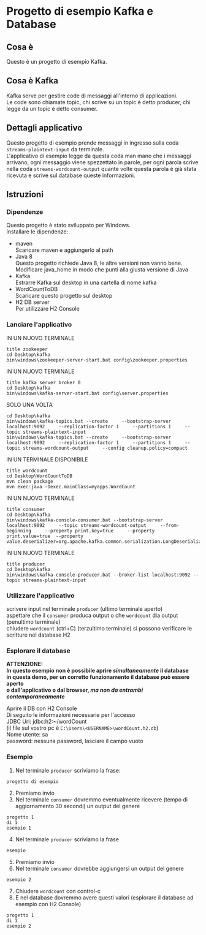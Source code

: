 # Progetto di esempio Kafka e Database
## Cosa è
Questo è un progetto di esempio Kafka. 
## Cosa è Kafka
Kafka serve per gestire code di messaggi all'interno di applicazioni.  
Le code sono chiamate topic, chi scrive su un topic è detto producer, chi legge da un topic è detto consumer.  
## Dettagli applicativo
Questo progetto di esempio prende messaggi in ingresso sulla coda `streams-plaintext-input` da terminale.  
L'applicativo di esempio legge da questa coda man mano che i messaggi arrivano, ogni messaggio viene spezzettato in parole, per ogni parola scrive nella coda `streams-wordcount-output` quante volte questa parola è già stata ricevuta e scrive sul database queste informazioni.
## Istruzioni
### Dipendenze
Questo progetto è stato sviluppato per Windows.  
Installare le dipendenze:  
- maven  
Scaricare maven e aggiungerlo al path  
- Java 8  
Questo progetto richiede Java 8, le altre versioni non vanno bene.  
Modificare java_home in modo che punti alla giusta versione di Java  
- Kafka  
Estrarre Kafka sul desktop in una cartella di nome kafka
- WordCountToDB  
Scaricare questo progetto sul desktop  
- H2 DB server  
Per utilizzare H2 Console
### Lanciare l'applicativo
IN UN NUOVO TERMINALE
```
title zookeeper
cd Desktop\kafka
bin\windows\zookeeper-server-start.bat config\zookeeper.properties
```

IN UN NUOVO TERMINALE
```
title kafka server broker 0
cd Desktop\kafka
bin\windows\kafka-server-start.bat config\server.properties
```

SOLO UNA VOLTA
```
cd Desktop\kafka
bin\windows\kafka-topics.bat --create     --bootstrap-server localhost:9092     --replication-factor 1     --partitions 1     --topic streams-plaintext-input
bin\windows\kafka-topics.bat --create     --bootstrap-server localhost:9092     --replication-factor 1     --partitions 1     --topic streams-wordcount-output     --config cleanup.policy=compact
```

IN UN TERMINALE DISPONIBILE
```
title wordcount
cd Desktop\WordCountToDB
mvn clean package
mvn exec:java -Dexec.mainClass=myapps.WordCount
```

IN UN NUOVO TERMINALE
```
title consumer
cd Desktop\kafka
bin\windows\kafka-console-consumer.bat --bootstrap-server localhost:9092     --topic streams-wordcount-output     --from-beginning     --property print.key=true     --property print.value=true  --property value.deserializer=org.apache.kafka.common.serialization.LongDeserializer
```

IN UN NUOVO TERMINALE
```
title producer
cd Desktop\kafka
bin\windows\kafka-console-producer.bat --broker-list localhost:9092 --topic streams-plaintext-input
```
### Utilizzare l'applicativo
scrivere input nel terminale `producer` (ultimo terminale aperto)  
aspettare che il `consumer` produca output o che `wordcount` dia output (penultimo terminale)  
chiudere `wordcount` (ctrl+C)  (terzultimo terminale)
si possono verificare le scritture nel database H2  

### Esplorare il database
**ATTENZIONE:  
In questo esempio non è possibile aprire _simultaneamente_ il database  
in questa demo, per un corretto funzionamento il database può essere aperto  
o dall'applicativo o dal browser, _ma non da entrambi contemporaneamente_**

Aprire il DB con H2 Console  
Di seguito le informazioni necessarie per l'accesso  
JDBC Url: jdbc:h2:~/wordCount  
(il file sul vostro pc è `C:\Users\<USERNAME>\wordCount.h2.db`)  
Nome utente: sa  
password: nessuna password, lasciare il campo vuoto

### Esempio
1. Nel terminale `producer` scriviamo la frase:
```
progetto di esempio
```
2. Premiamo invio
3. Nel terminale `consumer` dovremmo eventualmente ricevere (tempo di aggiornamento 30 secondi) un output del genere
```
progetto 1
di 1
esempio 1
```
4. Nel terminale `producer` scriviamo la frase
```
esempio
```
5. Premiamo invio
6. Nel terminale `consumer` dovrebbe aggiungersi un output del genere
```
esempio 2
```
7. Chiudere `wordcount` con control-c
8. E nel database dovremmo avere questi valori (esplorare il database ad esempio con H2 Console)
```
progetto 1
di 1
esempio 2
```
